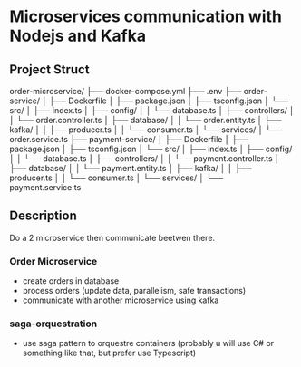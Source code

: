 # Microservices communication with Nodejs and Kafka


## Project Struct

order-microservice/
├── docker-compose.yml
├── .env
├── order-service/
│   ├── Dockerfile
│   ├── package.json
│   ├── tsconfig.json
│   └── src/
│       ├── index.ts
│       ├── config/
│       │   └── database.ts
│       ├── controllers/
│       │   └── order.controller.ts
│       ├── database/
│       │   └── order.entity.ts
│       ├── kafka/
│       │   ├── producer.ts
│       │   └── consumer.ts
│       └── services/
│           └── order.service.ts
├── payment-service/
│   ├── Dockerfile
│   ├── package.json
│   ├── tsconfig.json
│   └── src/
│       ├── index.ts
│       ├── config/
│       │   └── database.ts
│       ├── controllers/
│       │   └── payment.controller.ts
│       ├── database/
│       │   └── payment.entity.ts
│       ├── kafka/
│       │   ├── producer.ts
│       │   └── consumer.ts
│       └── services/
│           └── payment.service.ts


## Description

Do a 2 microservice then communicate beetwen there. 

### Order Microservice

- create orders in database
- process orders (update data, parallelism, safe transactions)
- communicate with another microservice using kafka



### saga-orquestration

- use saga pattern to orquestre containers (probably u will use C# or something like that, but prefer use Typescript)

